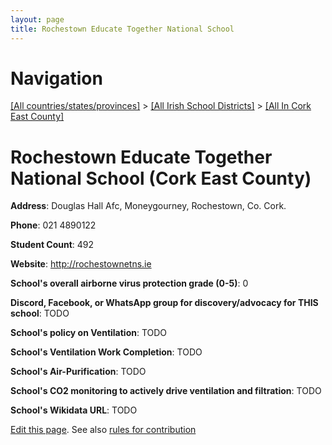 ```yaml
---
layout: page
title: Rochestown Educate Together National School
---
```

# Navigation

[[All countries/states/provinces]](../../..) > [[All Irish School Districts]](../..) > [[All In Cork East County]](..)

# Rochestown Educate Together National School (Cork East County)

**Address**: Douglas Hall Afc, Moneygourney, Rochestown, Co. Cork.

**Phone**: 021 4890122

**Student Count**: 492

**Website**: <http://rochestownetns.ie>

**School's overall airborne virus protection grade (0-5)**: 0

**Discord, Facebook, or WhatsApp group for discovery/advocacy for THIS school**: TODO

**School's policy on Ventilation**: TODO

**School's Ventilation Work Completion**: TODO

**School's Air-Purification**: TODO

**School's CO2 monitoring to actively drive ventilation and filtration**: TODO

**School's Wikidata URL**: TODO


[Edit this page](https://github.com/ventilate-schools/Ireland/edit/main/./Cork_East_County/Rochestown_Educate_Together_National_School.md). See also [rules for contribution](../../../contribution-rules/)